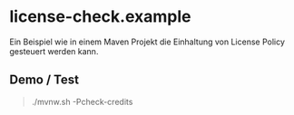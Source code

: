 # license-check.example
Ein Beispiel wie in einem Maven Projekt die Einhaltung von License Policy gesteuert werden kann. 

## Demo / Test
> ./mvnw.sh -Pcheck-credits
